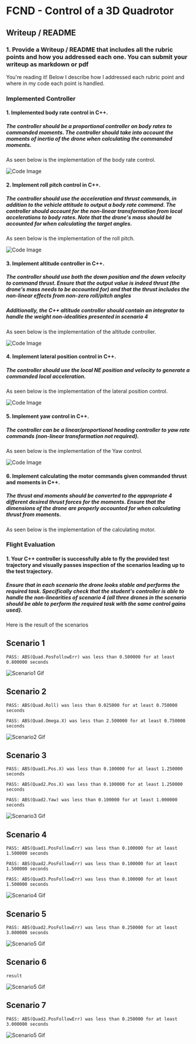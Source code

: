 # FCND - Control of a 3D Quadrotor

## Writeup / README

### 1. Provide a Writeup / README that includes all the rubric points and how you addressed each one.  You can submit your writeup as markdown or pdf

You're reading it! Below I describe how I addressed each rubric point and where in my code each point is handled.

### Implemented Controller

#### 1. Implemented body rate control in C++.

##### The controller should be a proportional controller on body rates to commanded moments. The controller should take into account the moments of inertia of the drone when calculating the commanded moments.

As seen below is the implementation of the body rate control.

![Code Image](./misc/code/body_rate_control.PNG)

#### 2. Implement roll pitch control in C++.

##### The controller should use the acceleration and thrust commands, in addition to the vehicle attitude to output a body rate command. The controller should account for the non-linear transformation from local accelerations to body rates. Note that the drone's mass should be accounted for when calculating the target angles.

As seen below is the implementation of the roll pitch.

![Code Image](./misc/code/roll_pitch_control.PNG)

#### 3. Implement altitude controller in C++.

##### The controller should use both the down position and the down velocity to command thrust. Ensure that the output value is indeed thrust (the drone's mass needs to be accounted for) and that the thrust includes the non-linear effects from non-zero roll/pitch angles

##### Additionally, the C++ altitude controller should contain an integrator to handle the weight non-idealities presented in scenario 4

As seen below is the implementation of the altitude controller.

![Code Image](./misc/code/altitude_control.PNG)

#### 4. Implement lateral position control in C++.

##### The controller should use the local NE position and velocity to generate a commanded local acceleration.

As seen below is the implementation of the lateral position control.

![Code Image](./misc/code/lateral_position_control.PNG)

#### 5. Implement yaw control in C++.

##### The controller can be a linear/proportional heading controller to yaw rate commands (non-linear transformation not required).

As seen below is the implementation of the Yaw control.

![Code Image](./misc/code/yaw_control.PNG)

#### 6. Implement calculating the motor commands given commanded thrust and moments in C++.

##### The thrust and moments should be converted to the appropriate 4 different desired thrust forces for the moments. Ensure that the dimensions of the drone are properly accounted for when calculating thrust from moments.

As seen below is the implementation of the calculating motor.

### Flight Evaluation

#### 1. Your C++ controller is successfully able to fly the provided test trajectory and visually passes inspection of the scenarios leading up to the test trajectory.

##### Ensure that in each scenario the drone looks stable and performs the required task. Specifically check that the student's controller is able to handle the non-linearities of scenario 4 (all three drones in the scenario should be able to perform the required task with the same control gains used).

Here is the result of the scenarios

## Scenario 1

```PASS: ABS(Quad.PosFollowErr) was less than 0.500000 for at least 0.800000 seconds```

![Scenario1 Gif](./misc/gif/scenario1.gif)

## Scenario 2

```PASS: ABS(Quad.Roll) was less than 0.025000 for at least 0.750000 seconds```

```PASS: ABS(Quad.Omega.X) was less than 2.500000 for at least 0.750000 seconds```

![Scenario2 Gif](./misc/gif/scenario2.gif)

## Scenario 3

```PASS: ABS(Quad1.Pos.X) was less than 0.100000 for at least 1.250000 seconds```

```PASS: ABS(Quad2.Pos.X) was less than 0.100000 for at least 1.250000 seconds```

```PASS: ABS(Quad2.Yaw) was less than 0.100000 for at least 1.000000 seconds```

![Scenario3 Gif](./misc/gif/scenario3.gif)

## Scenario 4

```PASS: ABS(Quad1.PosFollowErr) was less than 0.100000 for at least 1.500000 seconds```

```PASS: ABS(Quad2.PosFollowErr) was less than 0.100000 for at least 1.500000 seconds```

```PASS: ABS(Quad3.PosFollowErr) was less than 0.100000 for at least 1.500000 seconds```

![Scenario4 Gif](./misc/gif/scenario4.gif)

## Scenario 5

```PASS: ABS(Quad2.PosFollowErr) was less than 0.250000 for at least 3.000000 seconds```

![Scenario5 Gif](./misc/gif/scenario5.gif)

## Scenario 6

```result```

![Scenario5 Gif](./misc/gif/scenario6.gif)


## Scenario 7

```PASS: ABS(Quad2.PosFollowErr) was less than 0.250000 for at least 3.000000 seconds```

![Scenario5 Gif](./misc/gif/scenario7.gif)
